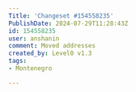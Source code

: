 ```yaml
---
Title: 'Changeset #154558235'
PublishDate: 2024-07-29T11:28:43Z
id: 154558235
user: anshanin
comment: Moved addresses
created_by: Level0 v1.3
tags:
- Montenegro

---
```


